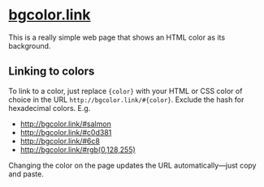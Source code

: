 # [bgcolor.link](http://bgcolor.link)

This is a really simple web page that shows an HTML color as its background.

## Linking to colors

To link to a color, just replace `{color}` with your HTML or CSS color of
choice in the URL `http://bgcolor.link/#{color}`. Exclude the hash for
hexadecimal colors. E.g.

- http://bgcolor.link/#salmon
- http://bgcolor.link/#c0d381
- http://bgcolor.link/#6c8
- http://bgcolor.link/#rgb(0,128,255)

Changing the color on the page updates the URL automatically—just copy and paste.
